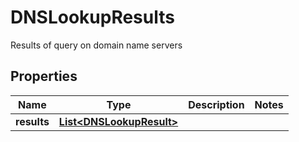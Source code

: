 

# DNSLookupResults

Results of query on domain name servers
## Properties

Name | Type | Description | Notes
------------ | ------------- | ------------- | -------------
**results** | [**List&lt;DNSLookupResult&gt;**](DNSLookupResult) |  | 



